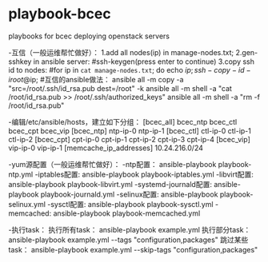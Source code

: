 # playbook-bcec
playbooks for bcec deploying openstack servers

-互信（一般运维帮忙做好）：
    1.add all nodes(ip) in manage-nodes.txt;
    2.gen-sshkey in ansible server:
        #ssh-keygen(press enter to continue)
    3.copy ssh id to nodes:
    #for ip in `cat manage-nodes.txt`; do echo $ip; ssh-copy-id -i root@$ip;
    #互信的ansible做法：
    ansible all -m copy -a "src=/root/.ssh/id_rsa.pub dest=/root" -k
    ansible all -m shell -a "cat /root/id_rsa.pub >> /root/.ssh/authorized_keys"
    ansible all -m shell -a "rm -f /root/id_rsa.pub"

-编辑/etc/ansible/hosts，建立如下分组：
    [bcec_all]
    bcec_ntp
    bcec_ctl
    bcec_cpt
    bcec_vip
    [bcec_ntp]
    ntp-ip-0
    ntp-ip-1
    [bcec_ctl]
    ctl-ip-0
    ctl-ip-1
    ctl-ip-2
    [bcec_cpt]
    cpt-ip-0
    cpt-ip-1
    cpt-ip-2
    cpt-ip-3
    cpt-ip-4
    [bcec_vip]
    vip-ip-0
    vip-ip-1
    [memcache_ip_addresses]
    10.24.216.0/24
    
-yum源配置（一般运维帮忙做好）：
-ntp配置：
    ansible-playbook playbook-ntp.yml
-iptables配置:
    ansible-playbook playbook-iptables.yml
-libvirt配置:
    ansible-playbook playbook-libvirt.yml
-systemd-journald配置:
    ansible-playbook playbook-journald.yml
-selinux配置:
    ansible-playbook playbook-selinux.yml
-sysctl配置:
    ansible-playbook playbook-sysctl.yml
-memcached:
    ansible-playbook playbook-memcached.yml
 
 
-执行task：
 执行所有task：
 ansible-playbook example.yml
 执行部分task：
 ansible-playbook example.yml --tags "configuration,packages"
 跳过某些task：
 ansible-playbook example.yml --skip-tags "configuration,packages"


